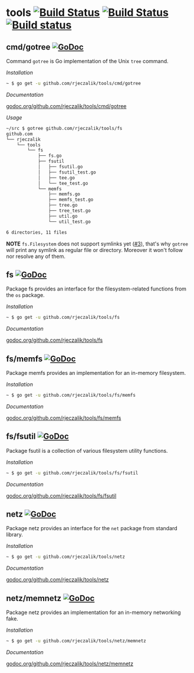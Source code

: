 tools [![Build Status](https://travis-ci.org/rjeczalik/tools.png?branch=master)](https://travis-ci.org/rjeczalik/tools "linux_amd64") [![Build Status](https://travis-ci.org/rjeczalik/tools.png?branch=osx)](https://travis-ci.org/rjeczalik/tools "darwin_amd64") [![Build status](https://ci.appveyor.com/api/projects/status/2p6hms7nuantflwb)](https://ci.appveyor.com/project/rjeczalik/tools-161 "windows_amd64")
=====

## cmd/gotree [![GoDoc](https://godoc.org/github.com/rjeczalik/tools/cmd/gotree?status.png)](https://godoc.org/github.com/rjeczalik/tools/cmd/gotree)

Command `gotree` is Go implementation of the Unix `tree` command.

*Installation*

```bash
~ $ go get -u github.com/rjeczalik/tools/cmd/gotree
```

*Documentation*

[godoc.org/github.com/rjeczalik/tools/cmd/gotree](http://godoc.org/github.com/rjeczalik/tools/cmd/gotree)

*Usage*

```bash
~/src $ gotree github.com/rjeczalik/tools/fs
github.com
└── rjeczalik
    └── tools
        └── fs
            ├── fs.go
            ├── fsutil
            │   ├── fsutil.go
            │   ├── fsutil_test.go
            │   ├── tee.go
            │   └── tee_test.go
            └── memfs
                ├── memfs.go
                ├── memfs_test.go
                ├── tree.go
                ├── tree_test.go
                ├── util.go
                └── util_test.go

6 directories, 11 files
```

**NOTE** `fs.Filesystem` does not support symlinks yet ([#3](https://github.com/rjeczalik/tools/issues/3)), that's why `gotree` will print any symlink as regular file or directory. Moreover it won't follow nor resolve any of them.

## fs [![GoDoc](https://godoc.org/github.com/rjeczalik/tools/fs?status.png)](https://godoc.org/github.com/rjeczalik/tools/fs)

Package fs provides an interface for the filesystem-related functions from the `os` package.

*Installation*

```bash
~ $ go get -u github.com/rjeczalik/tools/fs
```

*Documentation*

[godoc.org/github.com/rjeczalik/tools/fs](http://godoc.org/github.com/rjeczalik/tools/fs)

## fs/memfs [![GoDoc](https://godoc.org/github.com/rjeczalik/tools/fs/memfs?status.png)](https://godoc.org/github.com/rjeczalik/tools/fs/memfs)

Package memfs provides an implementation for an in-memory filesystem.

*Installation*

```bash
~ $ go get -u github.com/rjeczalik/tools/fs/memfs
```

*Documentation*

[godoc.org/github.com/rjeczalik/tools/fs/memfs](http://godoc.org/github.com/rjeczalik/tools/fs/memfs)

## fs/fsutil [![GoDoc](https://godoc.org/github.com/rjeczalik/fs/tools/fsutil?status.png)](https://godoc.org/github.com/rjeczalik/tools/fs/fsutil)

Package fsutil is a collection of various filesystem utility functions.

*Installation*

```bash
~ $ go get -u github.com/rjeczalik/tools/fs/fsutil
```

*Documentation*

[godoc.org/github.com/rjeczalik/tools/fs/fsutil](http://godoc.org/github.com/rjeczalik/tools/fs/fsutil)

## netz [![GoDoc](https://godoc.org/github.com/rjeczalik/tools/netz?status.png)](https://godoc.org/github.com/rjeczalik/tools/netz)

Package netz provides an interface for the `net` package from standard library.

*Installation*

```bash
~ $ go get -u github.com/rjeczalik/tools/netz
```

*Documentation*

[godoc.org/github.com/rjeczalik/tools/netz](http://godoc.org/github.com/rjeczalik/tools/netz)

## netz/memnetz [![GoDoc](https://godoc.org/github.com/rjeczalik/tools/netz/memnetz?status.png)](https://godoc.org/github.com/rjeczalik/tools/netz/memnetz)

Package netz provides an implementation for an in-memory networking fake.

*Installation*

```bash
~ $ go get -u github.com/rjeczalik/tools/netz/memnetz
```

*Documentation*

[godoc.org/github.com/rjeczalik/tools/netz/memnetz](http://godoc.org/github.com/rjeczalik/tools/netz/memnetz)

